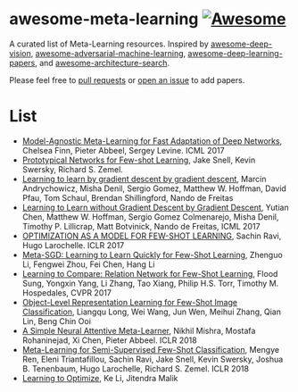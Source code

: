 # awesome-meta-learning [![Awesome](https://awesome.re/badge.svg)](https://awesome.re)

A curated list of Meta-Learning resources. Inspired by [awesome-deep-vision](https://github.com/kjw0612/awesome-deep-vision), [awesome-adversarial-machine-learning](https://github.com/yenchenlin/awesome-adversarial-machine-learning), [awesome-deep-learning-papers](https://github.com/terryum/awesome-deep-learning-papers), and [awesome-architecture-search](https://github.com/markdtw/awesome-architecture-search).

Please feel free to [pull requests](https://github.com/dragen1860/awesome-meta-learning/pulls) or [open an issue](https://github.com/dragen1860/awesome-meta-learning/issues) to add papers.

# List
* [Model-Agnostic Meta-Learning for Fast Adaptation of Deep Networks](https://arxiv.org/abs/1703.03400), Chelsea Finn, Pieter Abbeel, Sergey Levine. ICML 2017
* [Prototypical Networks for Few-shot Learning](https://arxiv.org/abs/1703.05175), Jake Snell, Kevin Swersky, Richard S. Zemel.
* [Learning to learn by gradient descent by gradient descent](https://arxiv.org/abs/1606.04474), Marcin Andrychowicz, Misha Denil, Sergio Gomez, Matthew W. Hoffman, David Pfau, Tom Schaul, Brendan Shillingford, Nando de Freitas
* [Learning to Learn without Gradient Descent by Gradient Descent](http://proceedings.mlr.press/v70/chen17e/chen17e.pdf), Yutian Chen, Matthew W. Hoffman, Sergio Gomez Colmenarejo, Misha Denil, Timothy P. Lillicrap,
Matt Botvinick, Nando de Freitas, ICML 2017
* [OPTIMIZATION AS A MODEL FOR FEW-SHOT LEARNING](https://openreview.net/pdf?id=rJY0-Kcll), Sachin Ravi, Hugo Larochelle. ICLR 2017
* [Meta-SGD: Learning to Learn Quickly for Few-Shot Learning](https://arxiv.org/abs/1707.09835), Zhenguo Li, Fengwei Zhou, Fei Chen, Hang Li
* [Learning to Compare: Relation Network for Few-Shot Learning](https://arxiv.org/abs/1711.06025), Flood Sung, Yongxin Yang, Li Zhang, Tao Xiang, Philip H.S. Torr, Timothy M. Hospedales, CVPR 2017
* [Object-Level Representation Learning for Few-Shot Image Classification](https://arxiv.org/abs/1805.10777), Liangqu Long, Wei Wang, Jun Wen, Meihui Zhang, Qian Lin, Beng Chin Ooi
* [A Simple Neural Attentive Meta-Learner](https://arxiv.org/abs/1707.03141), Nikhil Mishra, Mostafa Rohaninejad, Xi Chen, Pieter Abbeel. ICLR 2018
* [Meta-Learning for Semi-Supervised Few-Shot Classification](https://openreview.net/forum?id=HJcSzz-CZ), Mengye Ren, Eleni Triantafillou, Sachin Ravi, Jake Snell, Kevin Swersky, Joshua B. Tenenbaum, Hugo Larochelle, Richard S. Zemel. ICLR 2018
* [Learning to Optimize](https://arxiv.org/abs/1606.01885), Ke Li, Jitendra Malik
